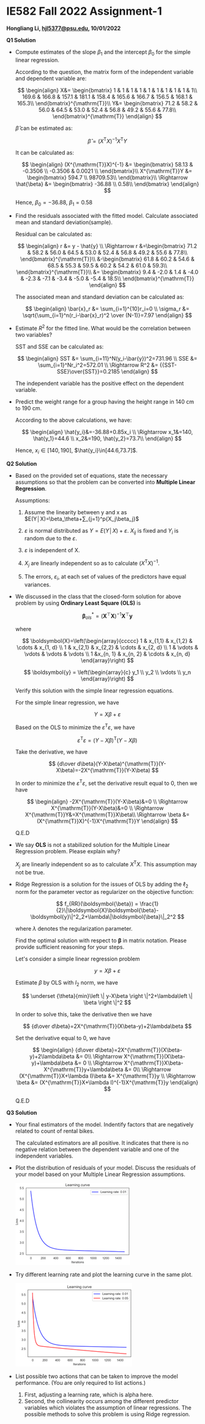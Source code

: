 # IE582 Fall 2022 Assignment-1

**Hongliang Li, hjl5377@psu.edu, 10/01/2022**

**Q1 Solution**

* Compute estimates of the slope $\beta_1$ and the intercept $\beta_0$ for the simple linear regression.

  According to the question, the matrix form of the independent variable and dependent variable are:

  $$
  \begin{align}
  X&=
  \begin{bmatrix}
  1 & 1 & 1 & 1 & 1 & 1 & 1 & 1 & 1 & 1\\
  169.6 & 166.8 & 157.1 & 181.1 & 158.4 & 165.6 & 166.7 & 156.5 & 168.1 & 165.3\\
  \end{bmatrix}^{\mathrm{T}}\\
  Y&= 
  \begin{bmatrix}
  71.2 & 58.2 & 56.0 & 64.5 & 53.0 & 52.4  & 56.8  & 49.2 & 55.6 & 77.8\\
  \end{bmatrix}^{\mathrm{T}}
  \end{align}
  $$

  $\hat{\beta}$ can be estimated as:

  $$
  \hat{\beta} = (X^{\mathrm{T}}X)^{-1}X^{\mathrm{T}}Y
  $$
  
  It can be calculated as:
  
  $$
  \begin{align}
  (X^{\mathrm{T}}X)^{-1} &=
  \begin{bmatrix}
  58.13 & -0.3506 \\
  -0.3506 & 0.0021 \\
  \end{bmatrix}\\
  X^{\mathrm{T}}Y &= 
  \begin{bmatrix}
  594.7 \\
  98709.53\\
  \end{bmatrix}\\
  \Rightarrow \hat{\beta} &= 
  \begin{bmatrix}
  -36.88 \\
  0.58\\
  \end{bmatrix}
  \end{align}
  $$
  
  Hence, $\beta_{0}=-36.88$, $\beta_{1}=0.58$

* Find the residuals associated with the fitted model. Calculate associated mean and standard deviation(sample).

  Residual can be calculated as:
  
  $$
  \begin{align}
  r &= y - \hat{y} \\
  \Rightarrow r &=\begin{bmatrix}
  71.2 & 58.2 & 56.0 & 64.5 & 53.0 & 52.4  & 56.8  & 49.2 & 55.6 & 77.8\\
  \end{bmatrix}^{\mathrm{T}}\\
  &-\begin{bmatrix}
  61.8 & 60.2 & 54.6 & 68.5 & 55.3 & 59.5 & 60.2 & 54.2 & 61.0 & 59.3\\
  \end{bmatrix}^{\mathrm{T}}\\
  &= \begin{bmatrix}
  9.4 & -2.0 & 1.4 & -4.0 & -2.3 & -7.1 & -3.4 & -5.0 & -5.4 & 18.5\\
  \end{bmatrix}^{\mathrm{T}}
  \end{align}
  $$
  
  The associated mean and standard deviation can be calculated as:
  
  $$
  \begin{align}
  \bar{x}_r &= \sum_{i=1}^{10}r_i=0 \\
  \sigma_r &= \sqrt{\sum_{i=1}^n(r_i-\bar{x}_r)^2 \over (N-1)}=7.97
  \end{align}
  $$
  
* Estimate $R^2$ for the fitted line. What would be the correlation between two variables?

  SST and SSE can be calculated as:
  
  $$
  \begin{align}
  SST &= \sum_{i=11}^N(y_i-\bar{y})^2=731.96 \\
  SSE &= \sum_{i=1}^Nr_i^2=572.01 \\
  \Rightarrow R^2 &= {{SST-SSE}\over{SST}}=0.2185
  \end{align}
  $$
  
  The independent variable has the positive effect on the dependent variable.
  
* Predict the weight range for a group having the height range in 140 cm to 190 cm.
  
  According to the above calculations, we have:
  
  $$
  \begin{align}
  \hat{y_i}&=-36.88+0.85x_i \\
  \Rightarrow x_1&=140, \hat{y_1}=44.6 \\
  x_2&=190, \hat{y_2}=73.7\\
  \end{align}
  $$
  
  Hence, $x_i\in[140,190]$, $\hat{y_i}\in[44.6,73.7]$.

**Q2 Solution**

* Based on the provided set of equations, state the necessary assumptions so that the problem can be converted into **Multiple Linear Regression**.
  
  Assumptions:
  
  1. Assume the linearity between y and x as $E(Y│X)=\beta_\theta+∑_{j=1}^p{X_j\beta_j}$
  
  2. $\varepsilon$ is normal distributed as $Y=E(Y│X)+\varepsilon$. $X_{ij}$ is fixed and $Y_i$ is random due to the $\varepsilon$.
  
  3. $\varepsilon$ is independent of X.
  
  4. $X_j$ are linearly independent so as to calculate $(X^{\mathrm{T}}X)^{-1}$.
  
  5. The errors, $\varepsilon_i$, at each set of values of the predictors have equal variances.

* We discussed in the class that the closed-form solution for above problem by using **Ordinary Least Square (OLS)** is 
  
  $$
  \boldsymbol{\beta}_{ols}^*=(\boldsymbol{X}^\top\boldsymbol{X})^{-1}\boldsymbol{X}^\top\boldsymbol{y}
  $$
  
  where
  
  $$
  \boldsymbol{X}=\left(\begin{array}{ccccc}
  1 & x_{1,1} & x_{1,2} & \cdots & x_{1, d} \\
  1 & x_{2,1} & x_{2,2} & \cdots & x_{2, d} \\
  1 & \vdots & \vdots & \vdots & \vdots \\
  1 &x_{n, 1} & x_{n, 2} & \cdots & x_{n, d}
  \end{array}\right)
  $$
  
  $$
  \boldsymbol{y} = \left(\begin{array}{c}
  y_1 \\
  y_2 \\
  \vdots \\
  y_n
  \end{array}\right)
  $$
 
  Verify this solution with the simple linear regression equations.
 
  For the simple linear regression, we have
 
  $$
  Y=X\beta+\varepsilon
  $$
 
  Based on the OLS to minimize the $\varepsilon^{\mathrm{T}}\varepsilon$, we have
 
  $$
  \varepsilon^{\mathrm{T}}\varepsilon=(Y-X\beta)^{\mathrm{T}}(Y-X\beta)
  $$
 
  Take the derivative, we have
 
  $$
  {d\over d\beta}(Y-X\beta)^{\mathrm{T}}(Y-X\beta)=-2X^{\mathrm{T}}(Y-X\beta)
  $$
 
  In order to minimize the $\varepsilon^{\mathrm{T}}\varepsilon$, set the derivative result equal to 0, then we have
 
  $$
  \begin{align}
  -2X^{\mathrm{T}}(Y-X\beta)&=0 \\
  \Rightarrow X^{\mathrm{T}}(Y-X\beta)&=0 \\
  \Rightarrow X^{\mathrm{T}}Y&=X^{\mathrm{T}}X\beta\\
  \Rightarrow \beta &= (X^{\mathrm{T}}X)^{-1}X^{\mathrm{T}}Y
  \end{align}
  $$
 
  Q.E.D
 
* We say **OLS** is not a stabilized solution for the Multiple Linear Regression problem. Please explain why?
  
  $X_j$ are linearly independent so as to calculate $X^{\mathrm{T}}X$. This assumption may not be true.
  
* Ridge Regression is a solution for the issues of OLS by adding the $\ell_2$ norm for the parameter vector as regularizer on the objective function:

  $$
    f_{RR}(\boldsymbol{\beta}) = \frac{1}{2}\|\boldsymbol{X}\boldsymbol{\beta}-\boldsymbol{y}\|^2_2+\lambda\|\boldsymbol{\beta}\|_2^2
  $$
  
  where $\lambda$ denotes the regularization parameter.
  
  Find the optimal solution with respect to $\boldsymbol{\beta}$ in matrix notation. Please provide sufficient reasoning for your steps.
  
  Let's consider a simple linear regression problem
  
  $$
  y=X\beta+\varepsilon
  $$
  
  Estimate $\beta$ by OLS with $l_2$ norm, we have
  
  $$
  \underset {\theta}{min}\left \| y-X\beta \right \|^2+\lambda\left \| \beta \right \|^2
  $$
  
  In order to solve this, take the derivative then we have
  
  $$
  {d\over d\beta}=2X^{\mathrm{T}}(X\beta-y)+2\lambda\beta
  $$
  
  Set the derivative equal to 0, we have
  
  $$
  \begin{align}
  {d\over d\beta}=2X^{\mathrm{T}}(X\beta-y)+2\lambda\beta &= 0\\
  \Rightarrow X^{\mathrm{T}}(X\beta-y)+\lambda\beta &= 0 \\
  \Rightarrow X^{\mathrm{T}}X\beta-X^{\mathrm{T}}y+\lambda\beta &= 0\\
  \Rightarrow (X^{\mathrm{T}}X+\lambda I)\beta &= X^{\mathrm{T}}y \\
  \Rightarrow \beta &= (X^{\mathrm{T}}X+\lambda I)^{-1}X^{\mathrm{T}}y
  \end{align}
  $$
  
  Q.E.D

**Q3 Solution**

* Your final estimators of the model. Indentify factors that are negatively related to count of rental bikes.
  
  The calculated estimators are all positive. It indicates that there is no negative relation between the dependent variable and one of the independent variables.

* Plot the distribution of residuals of your model. Discuss the residuals of your model based on your Multiple Linear Regression assumptions.
  
  ![avatar](https://raw.githubusercontent.com/HongliangLiPSU/IE582-Fall2022/main/HW1/LearningCurve.png)
  
* Try different learning rate and plot the learning curve in the same plot.
  
  ![avatar](https://raw.githubusercontent.com/HongliangLiPSU/IE582-Fall2022/main/HW1/DiffLearningRate.png)

* List possible two actions that can be taken to improve the model performance. (You are only required to list actions.)
  
  1. First, adjusting a learning rate, which is alpha here.
  2. Second, the collinearity occurs among the different predictor variables which violates the assumption of linear regressions. The possible methods to solve this problem is using Ridge regression.
 
 
  
  